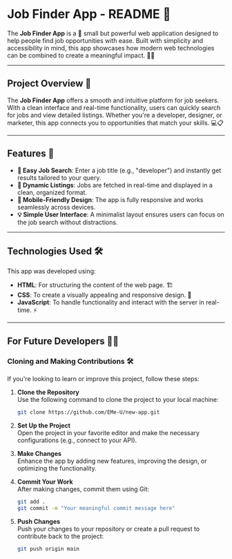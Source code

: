# Job Finder App - README 🚀  

The **Job Finder App** is a 🌟 small but powerful web application designed to help people find job opportunities with ease. Built with simplicity and accessibility in mind, this app showcases how modern web technologies can be combined to create a meaningful impact. 💼✨  

---

## Project Overview 📝  
The **Job Finder App** offers a smooth and intuitive platform for job seekers. With a clean interface and real-time functionality, users can quickly search for jobs and view detailed listings. Whether you're a developer, designer, or marketer, this app connects you to opportunities that match your skills. 💻📋  

---

## Features 🌟  
- **🔎 Easy Job Search**: Enter a job title (e.g., "developer") and instantly get results tailored to your query.  
- **📄 Dynamic Listings**: Jobs are fetched in real-time and displayed in a clean, organized format.  
- **📱 Mobile-Friendly Design**: The app is fully responsive and works seamlessly across devices.  
- **💡 Simple User Interface**: A minimalist layout ensures users can focus on the job search without distractions.  

---

## Technologies Used 🛠️  
This app was developed using:  
- **HTML**: For structuring the content of the web page. 🏗️  
- **CSS**: To create a visually appealing and responsive design. 🎨  
- **JavaScript**: To handle functionality and interact with the server in real-time. ⚡  

---

## For Future Developers 🧑‍💻  
### Cloning and Making Contributions 🛠️  
If you're looking to learn or improve this project, follow these steps:  
1. **Clone the Repository**  
   Use the following command to clone the project to your local machine:  
   ```bash  
   git clone https://github.com/EMe-U/new-app.git
   ```  

2. **Set Up the Project**  
   Open the project in your favorite editor and make the necessary configurations (e.g., connect to your API).  

3. **Make Changes**  
   Enhance the app by adding new features, improving the design, or optimizing the functionality.  

4. **Commit Your Work**  
   After making changes, commit them using Git:  
   ```bash  
   git add .  
   git commit -m "Your meaningful commit message here"  
   ```  

5. **Push Changes**  
   Push your changes to your repository or create a pull request to contribute back to the project:  
   ```bash  
   git push origin main
   ```  
